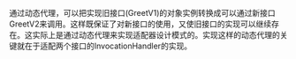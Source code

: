 通过动态代理，可以把实现旧接口(GreetV1)的对象实例转换成可以通过新接口GreetV2来调用。这样既保证了对新接口的使用，又使旧接口的实现可以继续存在。这实际上是通过动态代理来实现适配器设计模式的。实现这样的动态代理的关键就在于适配两个接口的InvocationHandler的实现。